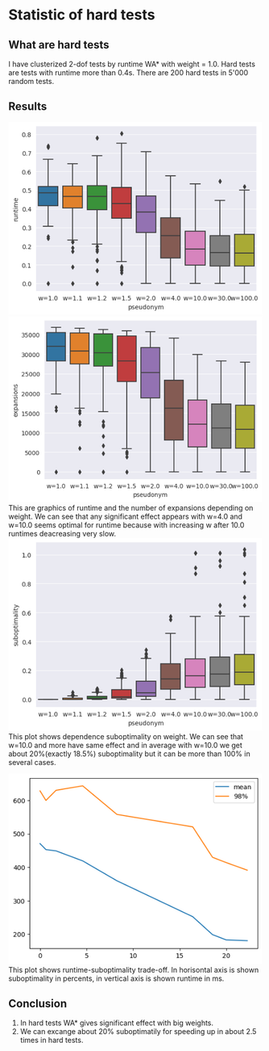 # Statistic of hard tests

## What are hard tests

I have clusterized 2-dof tests by runtime WA* with weight = 1.0. Hard tests are tests with runtime more than 0.4s. There are 200 hard tests in 5'000 random tests.

## Results
![](pictures/3/runtime_hard.png)\
![](pictures/3/expansions_hard.png)\
This are graphics of runtime and the number of expansions depending on weight. We can see that any significant effect appears with w=4.0 and w=10.0 seems optimal for runtime because with increasing w after 10.0 runtimes deacreasing very slow.\
![](pictures/3/suboptimality_hard.png)\
This plot shows dependence suboptimality on weight. We can see that w=10.0 and more have same effect and in average with w=10.0 we get about 20%(exactly 18.5%) suboptimality but it can be more than 100% in several cases.

![](pictures/3/runtime_suboptimality_trade-off.png)
This plot shows runtime-suboptimality trade-off. In horisontal axis is shown suboptimality in percents, in vertical axis is shown runtime in ms. 

## Conclusion
1. In hard tests WA* gives significant effect with big weights.
2. We can excange about 20% suboptimatily for speeding up in about 2.5 times in hard tests.
